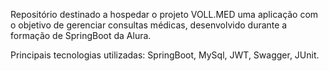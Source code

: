 Repositório destinado a hospedar o projeto VOLL.MED uma aplicação com o objetivo de gerenciar consultas médicas, desenvolvido durante a formação de SpringBoot da Alura.

Principais tecnologias utilizadas: SpringBoot, MySql, JWT, Swagger, JUnit.
